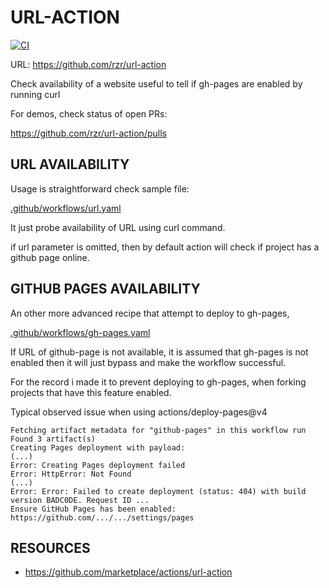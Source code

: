 # URL-ACTION #

[![CI](
https://github.com/rzr/url-action/actions/workflows/url.yml/badge.svg
)](
https://github.com/rzr/url-action/actions/workflows/url.yml
)

URL: https://github.com/rzr/url-action

Check availability of a website
useful to tell if gh-pages are enabled by running curl

For demos, check status of open PRs:

https://github.com/rzr/url-action/pulls


## URL AVAILABILITY

Usage is straightforward check sample file:

[.github/workflows/url.yaml](.github/workflows/url.yaml)

It just probe availability of URL using curl command.

if url parameter is omitted,
then by default action will check
if project has a github page online.


## GITHUB PAGES AVAILABILITY

An other more advanced recipe that attempt to deploy to gh-pages,

[.github/workflows/gh-pages.yaml](.github/workflows/gh-pages.yaml)

If URL of github-page is not available,
it is assumed that gh-pages is not enabled
then it will just bypass
and make the workflow successful.

For the record i made it to prevent deploying to gh-pages,
when forking projects that have this feature enabled.

Typical observed issue when using actions/deploy-pages@v4

```
Fetching artifact metadata for "github-pages" in this workflow run
Found 3 artifact(s)
Creating Pages deployment with payload:
(...)
Error: Creating Pages deployment failed
Error: HttpError: Not Found
(...)
Error: Error: Failed to create deployment (status: 404) with build version BADC0DE. Request ID ...
Ensure GitHub Pages has been enabled: https://github.com/.../.../settings/pages
```


## RESOURCES ##

- https://github.com/marketplace/actions/url-action

